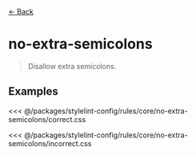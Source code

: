 [&#x2190; Back](./)
# no-extra-semicolons <badge text="warn" type="warn" vertical="middle"/>

> Disallow extra semicolons.


## Examples

<code-highlight>
 
<div slot="correct">

<<< @/packages/stylelint-config/rules/core/no-extra-semicolons/correct.css

</div>

 
<div slot="incorrect">

<<< @/packages/stylelint-config/rules/core/no-extra-semicolons/incorrect.css

</div>

 
</code-highlight>

